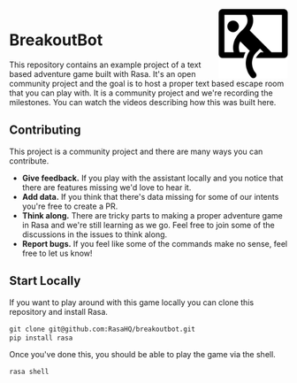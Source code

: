 <img src="logo.png" width=125 height=125 align="right">

# BreakoutBot

This repository contains an example project of a text based adventure game built with Rasa. It's an open community
project and the goal is to host a proper text based escape room that you can play with. It is a community project 
and we're recording the milestones. You can watch the videos describing how this was built here. 

## Contributing 

This project is a community project and there are many ways you can contribute. 

- **Give feedback.** If you play with the assistant locally and you notice that there are features missing we'd love to hear it.
- **Add data.** If you think that there's data missing for some of our intents you're free to create a PR. 
- **Think along.** There are tricky parts to making a proper adventure game in Rasa and we're still learning as we go. 
  Feel free to join some of the discussions in the issues to think along. 
- **Report bugs.** If you feel like some of the commands make no sense, feel free to let us know! 

## Start Locally

If you want to play around with this game locally you can clone this repository and install Rasa.

```
git clone git@github.com:RasaHQ/breakoutbot.git
pip install rasa
``` 

Once you've done this, you should be able to play the game via the shell.

```python
rasa shell
```


